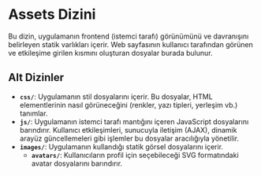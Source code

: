 # Assets Dizini

Bu dizin, uygulamanın frontend (istemci tarafı) görünümünü ve davranışını belirleyen statik varlıkları içerir. Web sayfasının kullanıcı tarafından görünen ve etkileşime girilen kısmını oluşturan dosyalar burada bulunur.

## Alt Dizinler

- **`css/`**: Uygulamanın stil dosyalarını içerir. Bu dosyalar, HTML elementlerinin nasıl görüneceğini (renkler, yazı tipleri, yerleşim vb.) tanımlar.
- **`js/`**: Uygulamanın istemci tarafı mantığını içeren JavaScript dosyalarını barındırır. Kullanıcı etkileşimleri, sunucuyla iletişim (AJAX), dinamik arayüz güncellemeleri gibi işlemler bu dosyalar aracılığıyla yönetilir.
- **`images/`**: Uygulamanın kullandığı statik görsel dosyalarını içerir.
  - **`avatars/`**: Kullanıcıların profil için seçebileceği SVG formatındaki avatar dosyalarını barındırır.

